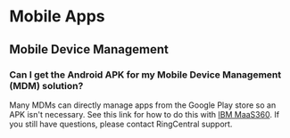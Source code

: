 # Mobile Apps

## Mobile Device Management

### Can I get the Android APK for my Mobile Device Management (MDM) solution?

Many MDMs can directly manage apps from the Google Play store so an APK isn't necessary. See this link for how to do this with [IBM MaaS360](https://www.ibm.com/support/knowledgecenter/en/SS8H2S/com.ibm.mc.doc/pag_source/tasks/pag_apps_add_google_play.htm). If you still have questions, please contact RingCentral support.
